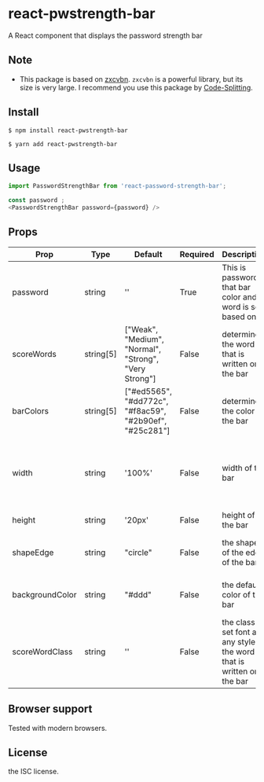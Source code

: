# react-pwstrength-bar

A React component that displays the password strength bar

## Note

- This package is based on [zxcvbn](https://github.com/dropbox/zxcvbn).
  `zxcvbn` is a powerful library, but its size is very large.
  I recommend you use this package by [Code-Splitting](https://reactjs.org/docs/code-splitting.html).

## Install

```
$ npm install react-pwstrength-bar
```

```
$ yarn add react-pwstrength-bar
```

## Usage

```js
import PasswordStrengthBar from 'react-password-strength-bar';

const password ;
<PasswordStrengthBar password={password} />
```

## Props

| Prop            | Type      | Default                                                 | Required | Description                                                                | Example                                         |
| --------------- | --------- | ------------------------------------------------------- | -------- | -------------------------------------------------------------------------- | ----------------------------------------------- |
| password        | string    | ''                                                      | True     | This is password that bar color and word is set based on it                | `jdhgfsd`                                       |
| scoreWords      | string[5] | ["Weak", "Medium", "Normal", "Strong", "Very Strong"]   | False    | determine the word that is written on the bar                              | any string array with length=5                  |
| barColors       | string[5] | ["#ed5565", "#dd772c", "#f8ac59", "#2b90ef", "#25c281"] | False    | determine the color of the bar                                             | any string array with length=5                  |
| width           | string    | '100%'                                                  | False    | width of the bar                                                           | you can set it by % or px like "60%" or "500px" |
| height          | string    | '20px'                                                  | False    | height of the bar                                                          | "30px"                                          |
| shapeEdge       | string    | "circle"                                                | False    | the shape of the edge of the bar                                           | it can be "circle" or "square"                  |
| backgroundColor | string    | "#ddd"                                                  | False    | the default color of the bar                                               | any color like "#000"                           |
| scoreWordClass  | string    | ''                                                      | False    | the class to set font and any style of the word that is written on the bar | any string name of a css class                  |

## Browser support

Tested with modern browsers.

## License

the ISC license.
